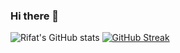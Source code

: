 ### Hi there 👋

<!--
**rifaturrana/rifaturrana** is a ✨ _special_ ✨ repository because its `README.md` (this file) appears on your GitHub profile.

Here are some ideas to get you started:

- 🔭 I’m currently working on ...
- 🌱 I’m currently learning ...
- 👯 I’m looking to collaborate on ...
- 🤔 I’m looking for help with ...
- 💬 Ask me about ...
- 📫 How to reach me: ...
- 😄 Pronouns: ...
- ⚡ Fun fact: ...
-->
![Rifat's GitHub stats](https://github-readme-stats.vercel.app/api?username=rifaturrana&show_icons=true&theme=radical)
[![GitHub Streak](https://streak-stats.demolab.com/?user=rifaturrana&theme=dark)](https://git.io/streak-stats)
